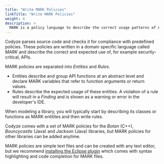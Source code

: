 ```yaml
---
title: "Write MARK Policies"
linkTitle: "Write MARK Policies"
weight: 4
description: >
  MARK is a policy language to describe the correct usage patterns of API or libraries.
---
```


Codyze parses source code and checks it for compliance with predefined policies. These policies are written in a domain specific language called _MARK_ and describe the correct and expected use of, for example security-critical, APIs.

MARK policies are separated into _Entities_ and _Rules_.

* Entities describe and group API functions at an abstract level and declare MARK variables that refer to function arguments or return values.
* Rules describe the expected usage of these entities. A violation of a rule will result in a _Finding_ and is shown as a warning or error in the developer's IDE.

When modeling a library, you will typically start by describing its classes or functions as MARK entitites and then write rules.

Codyze comes with a set of MARK policies for the _Botan_ (C++), _Bouncycastle_ (Java) and _Jackson_ (Java) libraries, but MARK policies for other libraries can be added anytime.

MARK policies are simple text files and can be created with any text editor, but we recommend [installing the Eclipse plugin](installation.md) which comes with syntax highlighting and code completion for MARK files.
